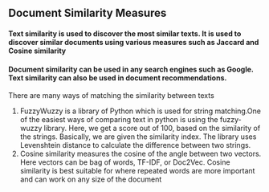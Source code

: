 ## Document Similarity Measures
#### Text similarity is used to discover the most similar texts. It is used to discover similar documents using various measures such as Jaccard and Cosine similarity
#### Document similarity can be used in any search engines such as Google. Text similarity can also be used in document recommendations. 
There are many ways of matching the similarity between texts
1. FuzzyWuzzy is a library of Python which is used for string matching.One of the easiest ways of comparing text in python is using the fuzzy-wuzzy library. Here, we get a score out of 100, based on the similarity of the strings. Basically, we are given the similarity index. The library uses Levenshtein distance to calculate the difference between two strings.
2. Cosine similarity measures the cosine of the angle between two vectors. Here vectors can be bag of words, TF-IDF, or Doc2Vec. Cosine similarity is best suitable for where repeated words are more important and can work on any size of the document


